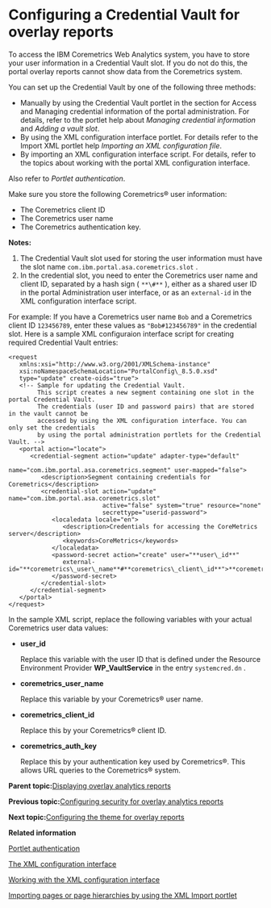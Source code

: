 # Configuring a Credential Vault for overlay reports 

To access the IBM Coremetrics Web Analytics system, you have to store your user information in a Credential Vault slot. If you do not do this, the portal overlay reports cannot show data from the Coremetrics system.

You can set up the Credential Vault by one of the following three methods:

-   Manually by using the Credential Vault portlet in the section for Access and Managing credential information of the portal administration. For details, refer to the portlet help about *Managing credential information* and *Adding a vault slot*.
-   By using the XML configuration interface portlet. For details refer to the Import XML portlet help *Importing an XML configuration file*.
-   By importing an XML configuration interface script. For details, refer to the topics about working with the portal XML configuration interface.

Also refer to *Portlet authentication*.

Make sure you store the following Coremetrics® user information:

-   The Coremetrics client ID
-   The Coremetrics user name
-   The Coremetrics authentication key.

**Notes:**

1.  The Credential Vault slot used for storing the user information must have the slot name `com.ibm.portal.asa.coremetrics.slot` .
2.  In the credential slot, you need to enter the Coremetrics user name and client ID, separated by a hash sign \( `**\#**` \), either as a shared user ID in the portal Administration user interface, or as an `external-id` in the XML configuration interface script.

For example: If you have a Coremetrics user name `Bob` and a Coremetrics client ID `123456789`, enter these values as `"Bob#123456789"` in the credential slot. Here is a sample XML configuraion interface script for creating required Credential Vault entries:

```
<request    
   xmlns:xsi="http://www.w3.org/2001/XMLSchema-instance"    
   xsi:noNamespaceSchemaLocation="PortalConfig\_8.5.0.xsd"    
   type="update" create-oids="true">        
   <!-- Sample for updating the Credential Vault. 
        This script creates a new segment containing one slot in the portal Credential Vault.
        The credentials (user ID and password pairs) that are stored in the vault cannot be 
        accessed by using the XML configuration interface. You can only set the credentials 
        by using the portal administration portlets for the Credential Vault. -->   
   <portal action="locate">           
      <credential-segment action="update" adapter-type="default" 
                          name="com.ibm.portal.asa.coremetrics.segment" user-mapped="false">
         <description>Segment containing credentials for Coremetrics</description>          
         <credential-slot action="update" name="com.ibm.portal.asa.coremetrics.slot" 
                          active="false" system="true" resource="none" 
                          secrettype="userid-password">                
            <localedata locale="en">                    
               <description>Credentials for accessing the CoreMetrics server</description>
               <keywords>CoreMetrics</keywords>      
            </localedata> 
            <password-secret action="create" user="**user\_id**" 
               external-id="**coremetrics\_user\_name**#**coremetrics\_client\_id**">**coremetrics\_auth\_key**
            </password-secret>            
         </credential-slot>        
      </credential-segment>    
   </portal>
</request>

```

In the sample XML script, replace the following variables with your actual Coremetrics user data values:

-   **user\_id**

    Replace this variable with the user ID that is defined under the Resource Environment Provider **WP\_VaultService** in the entry `systemcred.dn` .

-   **coremetrics\_user\_name**

    Replace this variable by your Coremetrics® user name.

-   **coremetrics\_client\_id**

    Replace this by your Coremetrics® client ID.

-   **coremetrics\_auth\_key**

    Replace this by your authentication key used by Coremetrics®. This allows URL queries to the Coremetrics® system.


**Parent topic:**[Displaying overlay analytics reports ](../admin-system/sa_asa_overlay_stats.md)

**Previous topic:**[Configuring security for overlay analytics reports ](../admin-system/sa_asa_overlay_stats_sec.md)

**Next topic:**[Configuring the theme for overlay reports ](../admin-system/sa_asa_overlay_cfg_theme.md)

**Related information**  


[Portlet authentication](../dev-portlet/wpsadvdev.md)

[The XML configuration interface ](../admin-system/admxmlai.md)

[Working with the XML configuration interface](../admin-system/adxmltsk.md)

[Importing pages or page hierarchies by using the XML Import portlet](../admin-system/adxmltsk_portlets_imp.md)

